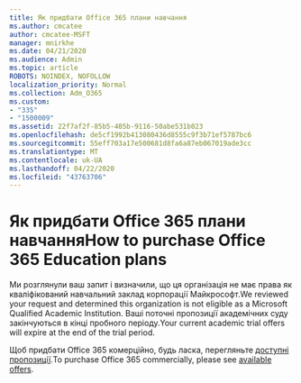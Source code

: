 ```yaml
---
title: Як придбати Office 365 плани навчання
ms.author: cmcatee
author: cmcatee-MSFT
manager: mnirkhe
ms.date: 04/21/2020
ms.audience: Admin
ms.topic: article
ROBOTS: NOINDEX, NOFOLLOW
localization_priority: Normal
ms.collection: Adm_O365
ms.custom:
- "335"
- "1500009"
ms.assetid: 22f7af2f-85b5-405b-9116-50abe531b023
ms.openlocfilehash: de5cf1992b413080436d8555c9f3b71ef5787bc6
ms.sourcegitcommit: 55eff703a17e500681d8fa6a87eb067019ade3cc
ms.translationtype: MT
ms.contentlocale: uk-UA
ms.lasthandoff: 04/22/2020
ms.locfileid: "43763706"
---
```

# <a name="how-to-purchase-office-365-education-plans"></a><span data-ttu-id="6433e-102">Як придбати Office 365 плани навчання</span><span class="sxs-lookup"><span data-stu-id="6433e-102">How to purchase Office 365 Education plans</span></span>

<span data-ttu-id="6433e-103">Ми розглянули ваш запит і визначили, що ця організація не має права як кваліфікований навчальний заклад корпорації Майкрософт.</span><span class="sxs-lookup"><span data-stu-id="6433e-103">We reviewed your request and determined this organization is not eligible as a Microsoft Qualified Academic Institution.</span></span> <span data-ttu-id="6433e-104">Ваші поточні пропозиції академічних суду закінчуються в кінці пробного періоду.</span><span class="sxs-lookup"><span data-stu-id="6433e-104">Your current academic trial offers will expire at the end of the trial period.</span></span>
  
<span data-ttu-id="6433e-105">Щоб придбати Office 365 комерційно, будь ласка, перегляньте [доступні пропозиції](https://go.microsoft.com/fwlink/p/?linkid=868433).</span><span class="sxs-lookup"><span data-stu-id="6433e-105">To purchase Office 365 commercially, please see [available offers](https://go.microsoft.com/fwlink/p/?linkid=868433).</span></span>  